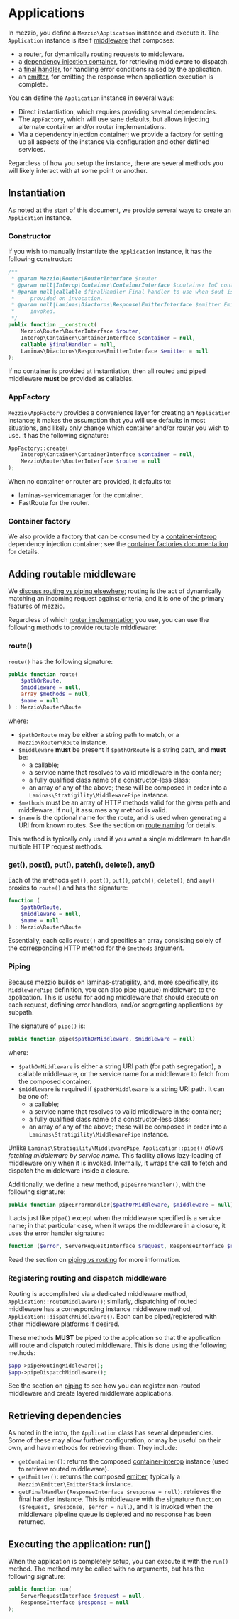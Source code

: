 # Applications

In mezzio, you define a `Mezzio\Application` instance and
execute it. The `Application` instance is itself [middleware](https://github.com/laminas/laminas-stratigility/blob/master/doc/book/middleware.md)
that composes:

- a [router](router/intro.md), for dynamically routing requests to middleware.
- a [dependency injection container](container/intro.md), for retrieving
  middleware to dispatch.
- a [final handler](error-handling.md), for handling error conditions raised by
  the application.
- an [emitter](https://github.com/laminas/laminas-diactoros/blob/master/doc/book/emitting-responses.md),
  for emitting the response when application execution is complete.

You can define the `Application` instance in several ways:

- Direct instantiation, which requires providing several dependencies.
- The `AppFactory`, which will use sane defaults, but allows injecting alternate
  container and/or router implementations.
- Via a dependency injection container; we provide a factory for setting up all
  aspects of the instance via configuration and other defined services.

Regardless of how you setup the instance, there are several methods you will
likely interact with at some point or another.

## Instantiation

As noted at the start of this document, we provide several ways to create an
`Application` instance.

### Constructor

If you wish to manually instantiate the `Application` instance, it has the
following constructor:

```php
/**
 * @param Mezzio\Router\RouterInterface $router
 * @param null|Interop\Container\ContainerInterface $container IoC container from which to pull services, if any.
 * @param null|callable $finalHandler Final handler to use when $out is not
 *     provided on invocation.
 * @param null|Laminas\Diactoros\Response\EmitterInterface $emitter Emitter to use when `run()` is
 *     invoked.
 */
public function __construct(
    Mezzio\Router\RouterInterface $router,
    Interop\Container\ContainerInterface $container = null,
    callable $finalHandler = null,
    Laminas\Diactoros\Response\EmitterInterface $emitter = null
);
```

If no container is provided at instantiation, then all routed and piped
middleware **must** be provided as callables.

### AppFactory

`Mezzio\AppFactory` provides a convenience layer for creating an
`Application` instance; it makes the assumption that you will use defaults in
most situations, and likely only change which container and/or router you wish
to use. It has the following signature:

```php
AppFactory::create(
    Interop\Container\ContainerInterface $container = null,
    Mezzio\Router\RouterInterface $router = null
);
```

When no container or router are provided, it defaults to:

- laminas-servicemanager for the container.
- FastRoute for the router.

### Container factory

We also provide a factory that can be consumed by a
[container-interop](https://github.com/container-interop/container-interop)
dependency injection container; see the [container factories documentation](container/factories.md)
for details.

## Adding routable middleware

We [discuss routing vs piping elsewhere](router/piping.md); routing is the act
of dynamically matching an incoming request against criteria, and it is one of
the primary features of mezzio.

Regardless of which [router implementation](router/interface.md) you use, you
can use the following methods to provide routable middleware:

### route()

`route()` has the following signature:

```php
public function route(
    $pathOrRoute,
    $middleware = null,
    array $methods = null,
    $name = null
) : Mezzio\Router\Route
```

where:

- `$pathOrRoute` may be either a string path to match, or a
  `Mezzio\Router\Route` instance.
- `$middleware` **must** be present if `$pathOrRoute` is a string path, and
  **must** be:
  - a callable;
  - a service name that resolves to valid middleware in the container;
  - a fully qualified class name of a constructor-less class;
  - an array of any of the above; these will be composed in order into a
    `Laminas\Stratigility\MiddlewarePipe` instance.
- `$methods` must be an array of HTTP methods valid for the given path and
  middleware. If null, it assumes any method is valid.
- `$name` is the optional name for the route, and is used when generating a URI
  from known routes. See the section on [route naming](router/uri-generation.md#generating-uris)
  for details.

This method is typically only used if you want a single middleware to handle
multiple HTTP request methods.

### get(), post(), put(), patch(), delete(), any()

Each of the methods `get()`, `post()`, `put()`, `patch()`, `delete()`, and `any()`
proxies to `route()` and has the signature:

```php
function (
    $pathOrRoute,
    $middleware = null,
    $name = null
) : Mezzio\Router\Route
```

Essentially, each calls `route()` and specifies an array consisting solely of
the corresponding HTTP method for the `$methods` argument.

### Piping

Because mezzio builds on [laminas-stratigility](https://github.com/laminas/laminas-stratigility),
and, more specifically, its `MiddlewarePipe` definition, you can also pipe
(queue) middleware to the application. This is useful for adding middleware that
should execute on each request, defining error handlers, and/or segregating
applications by subpath.

The signature of `pipe()` is:

```php
public function pipe($pathOrMiddleware, $middleware = null)
```

where:

- `$pathOrMiddleware` is either a string URI path (for path segregation), a
  callable middleware, or the service name for a middleware to fetch from the
  composed container.
- `$middleware` is required if `$pathOrMiddleware` is a string URI path. It can
  be one of:
  - a callable;
  - a service name that resolves to valid middleware in the container;
  - a fully qualified class name of a constructor-less class;
  - an array of any of the above; these will be composed in order into a
    `Laminas\Stratigility\MiddlewarePipe` instance.

Unlike `Laminas\Stratigility\MiddlewarePipe`, `Application::pipe()` *allows
fetching middleware by service name*. This facility allows lazy-loading of
middleware only when it is invoked. Internally, it wraps the call to fetch and
dispatch the middleware inside a closure.

Additionally, we define a new method, `pipeErrorHandler()`, with the following
signature:

```php
public function pipeErrorHandler($pathOrMiddleware, $middleware = null)
```

It acts just like `pipe()` except when the middleware specified is a service
name; in that particular case, when it wraps the middleware in a closure, it
uses the error handler signature:

```php
function ($error, ServerRequestInterface $request, ResponseInterface $response, callable $next);
```

Read the section on [piping vs routing](router/piping.md) for more information.

### Registering routing and dispatch middleware

Routing is accomplished via a dedicated middleware method,
`Application::routeMiddleware()`; similarly, dispatching of routed middleware
has a corresponding instance middleware method, `Application::dispatchMiddleware()`.
Each can be piped/registered with other middleware platforms if desired.

These methods **MUST** be piped to the application so that the application will
route and dispatch routed middleware. This is done using the following methods:

```php
$app->pipeRoutingMiddleware();
$app->pipeDispatchMiddleware();
```

See the section on [piping](router/piping.md) to see how you can register
non-routed middleware and create layered middleware applications.

## Retrieving dependencies

As noted in the intro, the `Application` class has several dependencies. Some of
these may allow further configuration, or may be useful on their own, and have
methods for retrieving them. They include:

- `getContainer()`: returns the composed [container-interop](https://github.com/container-interop/container-interop)
  instance (used to retrieve routed middleware).
- `getEmitter()`: returns the composed
  [emitter](https://github.com/laminas/laminas-diactoros/blob/master/doc/book/emitting-responses.md),
  typically a `Mezzio\Emitter\EmitterStack` instance.
- `getFinalHandler(ResponseInterface $response = null)`: retrieves the final
  handler instance. This is middleware with the signature `function ($request,
  $response, $error = null)`, and it is invoked when the middleware pipeline
  queue is depleted and no response has been returned.

## Executing the application: run()

When the application is completely setup, you can execute it with the `run()`
method. The method may be called with no arguments, but has the following
signature:

```php
public function run(
    ServerRequestInterface $request = null,
    ResponseInterface $response = null
);
```
